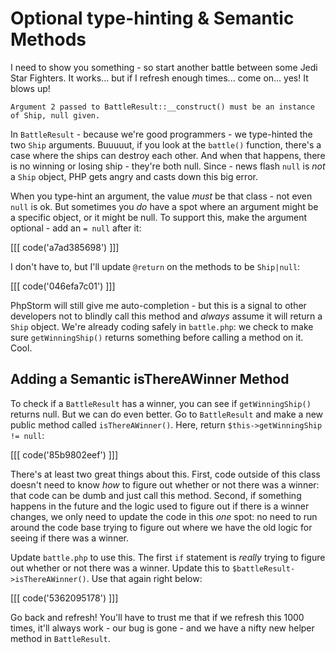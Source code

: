 # Optional type-hinting & Semantic Methods

I need to show you something - so start another battle between some Jedi
Star Fighters. It works... but if I refresh enough times... come on... yes!
It blows up!

    Argument 2 passed to BattleResult::__construct() must be an instance
    of Ship, null given.

In `BattleResult` - because we're good programmers - we type-hinted the two
`Ship` arguments. Buuuuut, if you look at the `battle()` function, there's
a case where the ships can destroy each other. And when that happens, there
is no winning or losing ship - they're both null. Since - news flash `null`
is *not* a `Ship` object, PHP gets angry and casts down this big error.

When you type-hint an argument, the value *must* be that class - not even
`null` is ok. But sometimes you *do* have a spot where an argument might
be a specific object, or it might be null. To support this, make the argument
optional - add an `= null` after it:

[[[ code('a7ad385698') ]]]

I don't have to, but I'll update `@return` on the methods to be `Ship|null`:

[[[ code('046efa7c01') ]]]

PhpStorm will still give me auto-completion - but this is a signal to other
developers not to blindly call this method and *always* assume it will return
a `Ship` object. We're already coding safely in `battle.php`: we check to
make sure `getWinningShip()` returns something before calling a method on
it. Cool.

## Adding a Semantic isThereAWinner Method

To check if a `BattleResult` has a winner, you can see if `getWinningShip()`
returns null. But we can do even better. Go to `BattleResult` and make a
new public method called `isThereAWinner()`. Here, return
`$this->getWinningShip != null`:

[[[ code('85b9802eef') ]]]

There's at least two great things about this. First, code outside of this
class doesn't need to know *how* to figure out whether or not there was a winner:
that code can be dumb and just call this method. Second, if something happens
in the future and the logic used to figure out if there is a winner changes,
we only need to update the code in this *one* spot: no need to run around
the code base trying to figure out where we have the old logic for seeing
if there was a winner.

Update `battle.php` to use this. The first `if` statement is *really* trying
to figure out whether or not there was a winner. Update this to
`$battleResult->isThereAWinner()`. Use that again right below:

[[[ code('5362095178') ]]]

Go back and refresh! You'll have to trust me that if we refresh this 1000
times, it'll always work - our bug is gone - and we have a nifty new helper
method in `BattleResult`.


